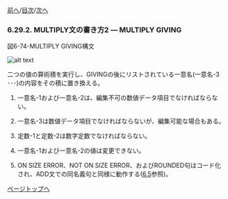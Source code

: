 <!--navi start1-->
[前へ](6-29-1.md)/[目次](https://opensourcecobol.github.io/markdown/TOC.html)/[次へ](6-30.md)
<!--navi end1-->
### 6.29.2. MULTIPLY文の書き方2 ― MULTIPLY GIVING

図6-74-MULTIPLY GIVING構文

![alt text](Image/6-74-Multiply.png)

二つの値の算術積を実行し、GIVINGの後にリストされている一意名(一意名-3 ･･･)の内容をその積に置き換える。

1. 一意名-1および一意名-2は、編集不可の数値データ項目でなければならない。

2. 一意名-3は数値データ項目でなければならないが、編集可能な場合もある。

3. 定数-1と定数-2は数字定数でなければならない。

4. 一意名-1および一意名-2の値は変更できない。

5. ON SIZE ERROR、NOT ON SIZE ERROR、およびROUNDED句はコード化され、ADD文での同名義句と同様に動作する([6.5](6-5-1.md)参照)。

<!--navi start2-->

[ページトップへ](6-29-2.md)
<!--navi end2-->
